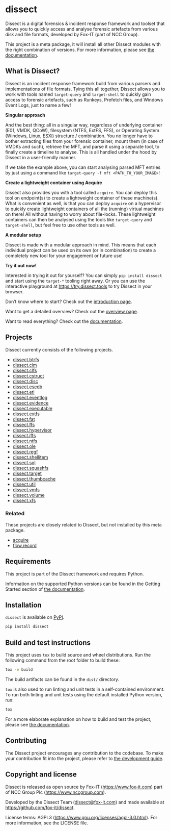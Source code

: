# dissect

Dissect is a digital forensics & incident response framework and toolset that allows you to quickly access and analyse forensic artefacts from various disk and file formats, developed by Fox-IT (part of NCC Group).

This project is a meta package, it will install all other Dissect modules with the right combination of versions. For
more information, please see [the documentation](https://docs.dissect.tools/).

## What is Dissect?

Dissect is an incident response framework build from various parsers and implementations of file formats. Tying this all together, Dissect allows you to work with tools named `target-query` and `target-shell` to quickly gain access to forensic artefacts, such as Runkeys, Prefetch files, and Windows Event Logs, just to name a few!

**Singular approach**

And the best thing: all in a singular way, regardless of underlying container (E01, VMDK, QCoW), filesystem (NTFS, ExtFS, FFS), or Operating System (Windows, Linux, ESXi) structure / combination. You no longer have to bother extracting files from your forensic container, mount them (in case of VMDKs and such), retrieve the MFT, and parse it using a separate tool, to finally create a timeline to analyse. This is all handled under the hood by Dissect in a user-friendly manner.

If we take the example above, you can start analysing parsed MFT entries by just using a command like `target-query -f mft <PATH_TO_YOUR_IMAGE>`!

**Create a lightweight container using Acquire**

Dissect also provides you with a tool called `acquire`. You can deploy this tool on endpoint(s) to create a lightweight container of these machine(s). What is convenient as well, is that you can deploy `acquire` on a hypervisor to quickly create lightweight containers of all the (running) virtual machines on there! All without having to worry about file-locks. These lightweight containers can then be analysed using the tools like `target-query` and `target-shell`, but feel free to use other tools as well.

**A modular setup**

Dissect is made with a modular approach in mind. This means that each individual project can be used on its own (or in combination) to create a completely new tool for your engagement or future use!

**Try it out now!**

Interested in trying it out for yourself? You can simply `pip install dissect` and start using the `target-*` tooling right away. Or you can use the interactive playground at https://try.dissect.tools to try Dissect in your browser.

Don’t know where to start? Check out the [introduction page](https://docs.dissect.tools/en/latest/usage/introduction.html).

Want to get a detailed overview? Check out the [overview page](https://docs.dissect.tools/en/latest/overview/).

Want to read everything? Check out the [documentation](https://docs.dissect.tools).

## Projects

Dissect currently consists of the following projects.

- [dissect.btrfs](https://github.com/fox-it/dissect.btrfs)
- [dissect.cim](https://github.com/fox-it/dissect.cim)
- [dissect.clfs](https://github.com/fox-it/dissect.clfs)
- [dissect.cstruct](https://github.com/fox-it/dissect.cstruct)
- [dissect.disc](https://github.com/fox-it/dissect.disc)
- [dissect.esedb](https://github.com/fox-it/dissect.esedb)
- [dissect.etl](https://github.com/fox-it/dissect.etl)
- [dissect.eventlog](https://github.com/fox-it/dissect.eventlog)
- [dissect.evidence](https://github.com/fox-it/dissect.evidence)
- [dissect.executable](https://github.com/fox-it/dissect.executable)
- [dissect.extfs](https://github.com/fox-it/dissect.extfs)
- [dissect.fat](https://github.com/fox-it/dissect.fat)
- [dissect.ffs](https://github.com/fox-it/dissect.ffs)
- [dissect.hypervisor](https://github.com/fox-it/dissect.hypervisor)
- [dissect.jffs](https://github.com/fox-it/dissect.jffs)
- [dissect.ntfs](https://github.com/fox-it/dissect.ntfs)
- [dissect.ole](https://github.com/fox-it/dissect.ole)
- [dissect.regf](https://github.com/fox-it/dissect.regf)
- [dissect.shellitem](https://github.com/fox-it/dissect.shellitem)
- [dissect.sql](https://github.com/fox-it/dissect.sql)
- [dissect.squashfs](https://github.com/fox-it/dissect.squashfs)
- [dissect.target](https://github.com/fox-it/dissect.target)
- [dissect.thumbcache](https://github.com/fox-it/dissect.thumbcache)
- [dissect.util](https://github.com/fox-it/dissect.util)
- [dissect.vmfs](https://github.com/fox-it/dissect.vmfs)
- [dissect.volume](https://github.com/fox-it/dissect.volume)
- [dissect.xfs](https://github.com/fox-it/dissect.xfs)

### Related

These projects are closely related to Dissect, but not installed by this meta package.

- [acquire](https://github.com/fox-it/acquire)
- [flow.record](https://github.com/fox-it/flow.record)

## Requirements

This project is part of the Dissect framework and requires Python.

Information on the supported Python versions can be found in the Getting Started section of [the documentation](https://docs.dissect.tools/en/latest/index.html#getting-started).

## Installation

`dissect` is available on [PyPI](https://pypi.org/project/dissect/).

```bash
pip install dissect
```

## Build and test instructions

This project uses `tox` to build source and wheel distributions. Run the following command from the root folder to build
these:

```bash
tox -e build
```

The build artifacts can be found in the `dist/` directory.

`tox` is also used to run linting and unit tests in a self-contained environment. To run both linting and unit tests
using the default installed Python version, run:

```bash
tox
```

For a more elaborate explanation on how to build and test the project, please see [the
documentation](https://docs.dissect.tools/en/latest/contributing/tooling.html).

## Contributing

The Dissect project encourages any contribution to the codebase. To make your contribution fit into the project, please
refer to [the development guide](https://docs.dissect.tools/en/latest/contributing/developing.html).

## Copyright and license

Dissect is released as open source by Fox-IT (<https://www.fox-it.com>) part of NCC Group Plc
(<https://www.nccgroup.com>).

Developed by the Dissect Team (<dissect@fox-it.com>) and made available at <https://github.com/fox-it/dissect>.

License terms: AGPL3 (<https://www.gnu.org/licenses/agpl-3.0.html>). For more information, see the LICENSE file.
